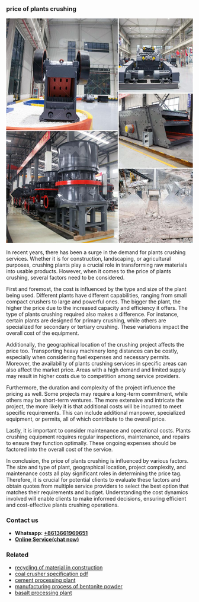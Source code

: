 <h3>price of plants crushing</h3><img src='1706754004.jpg' alt=''><p>In recent years, there has been a surge in the demand for plants crushing services. Whether it is for construction, landscaping, or agricultural purposes, crushing plants play a crucial role in transforming raw materials into usable products. However, when it comes to the price of plants crushing, several factors need to be considered.</p><p>First and foremost, the cost is influenced by the type and size of the plant being used. Different plants have different capabilities, ranging from small compact crushers to large and powerful ones. The bigger the plant, the higher the price due to the increased capacity and efficiency it offers. The type of plants crushing required also makes a difference. For instance, certain plants are designed for primary crushing, while others are specialized for secondary or tertiary crushing. These variations impact the overall cost of the equipment.</p><p>Additionally, the geographical location of the crushing project affects the price too. Transporting heavy machinery long distances can be costly, especially when considering fuel expenses and necessary permits. Moreover, the availability of plants crushing services in specific areas can also affect the market price. Areas with a high demand and limited supply may result in higher costs due to competition among service providers.</p><p>Furthermore, the duration and complexity of the project influence the pricing as well. Some projects may require a long-term commitment, while others may be short-term ventures. The more extensive and intricate the project, the more likely it is that additional costs will be incurred to meet specific requirements. This can include additional manpower, specialized equipment, or permits, all of which contribute to the overall price.</p><p>Lastly, it is important to consider maintenance and operational costs. Plants crushing equipment requires regular inspections, maintenance, and repairs to ensure they function optimally. These ongoing expenses should be factored into the overall cost of the service.</p><p>In conclusion, the price of plants crushing is influenced by various factors. The size and type of plant, geographical location, project complexity, and maintenance costs all play significant roles in determining the price tag. Therefore, it is crucial for potential clients to evaluate these factors and obtain quotes from multiple service providers to select the best option that matches their requirements and budget. Understanding the cost dynamics involved will enable clients to make informed decisions, ensuring efficient and cost-effective plants crushing operations.</p><h3>Contact us</h3><ul><li><strong>Whatsapp:&nbsp;<a href="https://wa.me/8613661969651">+8613661969651</a></strong></li><li><a href="https://swt.shibang-china.com/?git&amp;zhl&amp;price of plants crushing"><strong>Online Service(chat now)</strong></a></li></ul><h3>Related</h3><ul><li><a href='recycling of material in construction.md'>recycling of material in construction</a></li><li><a href='coal crusher specification pdf.md'>coal crusher specification pdf</a></li><li><a href='cement processing plant.md'>cement processing plant</a></li><li><a href='manufacturing process of bentonite powder.md'>manufacturing process of bentonite powder</a></li><li><a href='basalt processing plant.md'>basalt processing plant</a></li></ul>